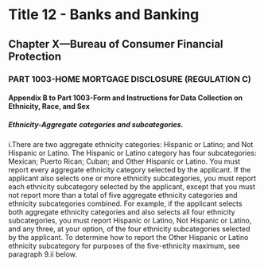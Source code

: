 
# Title 12 - Banks and Banking
## Chapter X—Bureau of Consumer Financial Protection
### PART 1003-HOME MORTGAGE DISCLOSURE (REGULATION C)
#### Appendix B to Part 1003-Form and Instructions for Data Collection on Ethnicity, Race, and Sex
##### Ethnicity-Aggregate categories and subcategories.

i.There are two aggregate ethnicity categories: Hispanic or Latino; and Not Hispanic or Latino. The Hispanic or Latino category has four subcategories: Mexican; Puerto Rican; Cuban; and Other Hispanic or Latino. You must report every aggregate ethnicity category selected by the applicant. If the applicant also selects one or more ethnicity subcategories, you must report each ethnicity subcategory selected by the applicant, except that you must not report more than a total of five aggregate ethnicity categories and ethnicity subcategories combined. For example, if the applicant selects both aggregate ethnicity categories and also selects all four ethnicity subcategories, you must report Hispanic or Latino, Not Hispanic or Latino, and any three, at your option, of the four ethnicity subcategories selected by the applicant. To determine how to report the Other Hispanic or Latino ethnicity subcategory for purposes of the five-ethnicity maximum, see paragraph 9.ii below.
